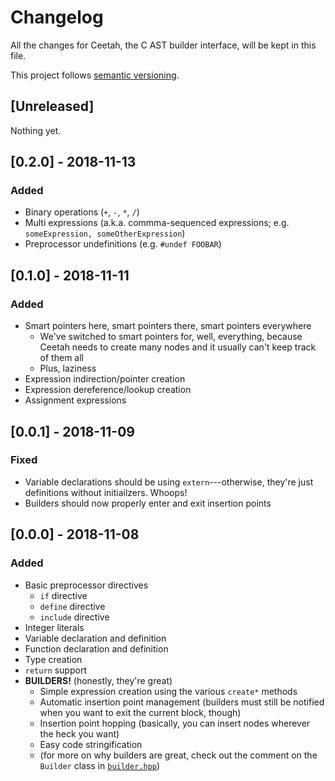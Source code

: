 # Changelog
All the changes for Ceetah, the C AST builder interface, will be kept in this file.

This project follows [semantic versioning](https://semver.org).

## [Unreleased]
Nothing yet.

## [0.2.0] - 2018-11-13
### Added
  * Binary operations (`+`, `-`, `*`, `/`)
  * Multi expressions (a.k.a. commma-sequenced expressions; e.g. `someExpression, someOtherExpression`)
  * Preprocessor undefinitions (e.g. `#undef FOOBAR`)

## [0.1.0] - 2018-11-11
### Added
  * Smart pointers here, smart pointers there, smart pointers everywhere
    * We've switched to smart pointers for, well, everything, because Ceetah needs to create many nodes and it usually can't keep track of them all
    * Plus, laziness
  * Expression indirection/pointer creation
  * Expression dereference/lookup creation
  * Assignment expressions

## [0.0.1] - 2018-11-09
### Fixed
  * Variable declarations should be using `extern`---otherwise, they're just definitions without initiailzers. Whoops!
  * Builders should now properly enter and exit insertion points

## [0.0.0] - 2018-11-08
### Added
  * Basic preprocessor directives
    * `if` directive
    * `define` directive
    * `include` directive
  * Integer literals
  * Variable declaration and definition
  * Function declaration and definition
  * Type creation
  * `return` support
  * __BUILDERS!__ (honestly, they're great)
    * Simple expression creation using the various `create*` methods
    * Automatic insertion point management (builders must still be notified when you want to exit the current block, though)
    * Insertion point hopping (basically, you can insert nodes wherever the heck you want)
    * Easy code stringification
    * (for more on why builders are great, check out the comment on the `Builder` class in [`builder.hpp`](../include/ceetah/builder.hpp))
